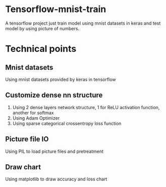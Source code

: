# Tensorflow-mnist-train
A tensorflow project just train model using mnist datasets in keras and test model by using picture of numbers.

# Technical points
## Mnist datasets
Using mnist datasets provided by keras in tensorflow
## Customize dense nn structure
1. Using 2 dense layers network structure, 1 for ReLU activation function, another for softmax
2. Using Adam Optimizer
3. Using sparse categorical crossentropy loss function
## Picture file IO
Using PIL to load picture files and pretreatment
## Draw chart
Using matplotlib to draw accuracy and loss chart

